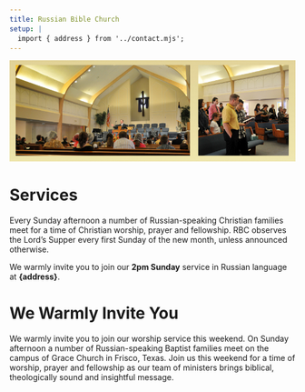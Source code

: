 ```yaml
---
title: Russian Bible Church
setup: |
  import { address } from '../contact.mjs';
---
```


<img src="/img/frontpage.jpg" alt="Services" />

# Services

Every Sunday afternoon a number of Russian-speaking Christian families meet for a time of Christian worship, prayer and fellowship. RBC observes the Lord’s Supper every first Sunday of the new month, unless announced otherwise.

We warmly invite you to join our **2pm Sunday** service in Russian language at **{address}**.

# We Warmly Invite You

We warmly invite you to join our worship service this weekend. On Sunday afternoon a number of Russian-speaking Baptist families meet on the campus of Grace Church in Frisco, Texas. Join us this weekend for a time of worship, prayer and fellowship as our team of ministers brings biblical, theologically sound and insightful message.
